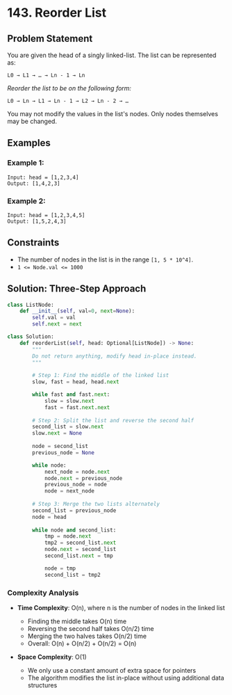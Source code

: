 # 143. Reorder List

## Problem Statement

You are given the head of a singly linked-list. The list can be represented as:

```
L0 → L1 → … → Ln - 1 → Ln
```

*Reorder the list to be on the following form:*

```
L0 → Ln → L1 → Ln - 1 → L2 → Ln - 2 → …
```

You may not modify the values in the list's nodes. Only nodes themselves may be changed.

## Examples

### Example 1:
```
Input: head = [1,2,3,4]
Output: [1,4,2,3]
```

### Example 2:
```
Input: head = [1,2,3,4,5]
Output: [1,5,2,4,3]
```

## Constraints
* The number of nodes in the list is in the range `[1, 5 * 10^4]`.
* `1 <= Node.val <= 1000`

## Solution: Three-Step Approach

```python
class ListNode:
    def __init__(self, val=0, next=None):
        self.val = val
        self.next = next

class Solution:
    def reorderList(self, head: Optional[ListNode]) -> None:
        """
        Do not return anything, modify head in-place instead.
        """
        
        # Step 1: Find the middle of the linked list
        slow, fast = head, head.next

        while fast and fast.next:
            slow = slow.next
            fast = fast.next.next
        
        # Step 2: Split the list and reverse the second half
        second_list = slow.next
        slow.next = None
        
        node = second_list
        previous_node = None

        while node:
            next_node = node.next
            node.next = previous_node
            previous_node = node
            node = next_node
        
        # Step 3: Merge the two lists alternately
        second_list = previous_node
        node = head
        
        while node and second_list:
            tmp = node.next
            tmp2 = second_list.next
            node.next = second_list
            second_list.next = tmp

            node = tmp
            second_list = tmp2
```

### Complexity Analysis

- **Time Complexity**: O(n), where n is the number of nodes in the linked list
  - Finding the middle takes O(n) time
  - Reversing the second half takes O(n/2) time
  - Merging the two halves takes O(n/2) time
  - Overall: O(n) + O(n/2) + O(n/2) = O(n)

- **Space Complexity**: O(1)
  - We only use a constant amount of extra space for pointers
  - The algorithm modifies the list in-place without using additional data structures